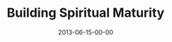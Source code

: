 ---
layout: message
category: message
series: "How to Build People"
title: "Building Spiritual Maturity"
date: 2013-06-15-00-00
message_id: 791
audio: "http://s3.amazonaws.com/crossroads-media/media/legacy/mp3/htbp_01.mp3"
audio-duration: "43:53"
program: "http://s3.amazonaws.com/crossroads-media/media/legacy/documents/06_15-16_13Program_LO.pdf"
description: "Chuck Mingo talks about building spiritual maturity."
video: "https://s3.amazonaws.com/crossroadsvideomessages/htbp_01.mp4"
video-duration: "43:53"
video-image: "http://s3.amazonaws.com/crossroads-media/images/legacy/content/htbp_01_still.jpg"
flag: "N"
---